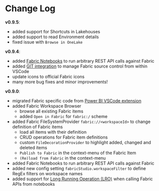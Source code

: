 # Change Log

**v0.9.5**:
- added support for Shortcuts in Lakehouses
- added support to read Environment details
- fixed issue with `Browse in OneLake`

**v0.9.4**:
- added [Fabric Notebooks](/README.md/#notebooks) to run arbitrary REST API calls against Fabric
- added [GIT integration](/README.md/#fabric-git-integration) to manage Fabric source control from within VSCode
- update icons to official Fabric icons
- many more bug fixes and minor improvements!

**v0.9.0**:
- migrated Fabric specific code from [Power BI VSCode extension](https://marketplace.visualstudio.com/items?itemName=GerhardBrueckl.fabricstudio)
- added Fabric Workspace Browser
  - browse all existing Fabric items
  - added `Open in Fabric` for `fabric:/` scheme
- added Fabric FileSystemProvider `fabric://<workspaceId>` to change definition of Fabric items
  - load all items with their definition
  - CRUD operations for Fabric item definitions
  - custom `FileDecorationProvider` to highlight added, changed and deleted items
  - `Publish to Fabric` in the context-menu of the Fabric Item
  - `(Re)load from Fabric` in the context-menu
- added Fabric Notebooks to run arbitrary REST API calls against Fabric
- added new config setting `fabricStudio.workspaceFilter` to define RegEx filters on workspace names
- added support for [Long Running Operation (LRO)](https://learn.microsoft.com/en-us/rest/api/fabric/articles/long-running-operation) when calling Fabric APIs from notebooks
